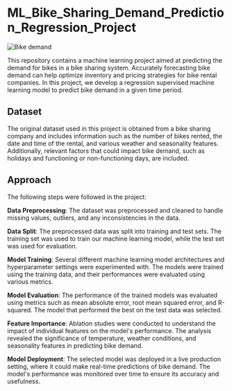 # ML_Bike_Sharing_Demand_Prediction_Regression_Project
![Bike demand](https://github.com/data-enthusiast-shubhs/ML_Bike_Shaing_Demand_Prediction_Regression_Project/assets/115934788/7a9c6057-5548-4f4d-87c3-6a2c1305b0ed)

This repository contains a machine learning project aimed at predicting the demand for bikes in a bike sharing system. Accurately forecasting bike demand can help optimize inventory and pricing strategies for bike rental companies. In this project, we develop a regression supervised machine learning model to predict bike demand in a given time period.

## Dataset
The original dataset used in this project is obtained from a bike sharing company and includes information such as the number of bikes rented, the date and time of the rental, and various weather and seasonality features. Additionally, relevant factors that could impact bike demand, such as holidays and functioning or non-functioning days, are included.

## Approach
The following steps were followed in the project:

**Data Preprocessing**: The dataset was preprocessed and cleaned to handle missing values, outliers, and any inconsistencies in the data.

**Data Split**: The preprocessed data was split into training and test sets. The training set was used to train our machine learning model, while the test set was used for evaluation.

**Model Training**: Several different machine learning model architectures and hyperparameter settings were experimented with. The models were trained using the training data, and their performances were evaluated using various metrics.

**Model Evaluation**: The performance of the trained models was evaluated using metrics such as mean absolute error, root mean squared error, and R-squared. The model that performed the best on the test data was selected.

**Feature Importance**: Ablation studies were conducted to understand the impact of individual features on the model's performance. The analysis revealed the significance of temperature, weather conditions, and seasonality features in predicting bike demand.

**Model Deployment**: The selected model was deployed in a live production setting, where it could make real-time predictions of bike demand. The model's performance was monitored over time to ensure its accuracy and usefulness.


